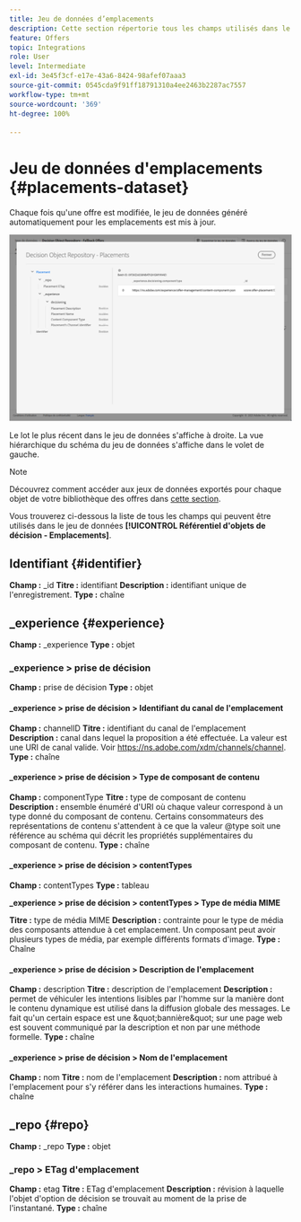 ```yaml
---
title: Jeu de données d’emplacements
description: Cette section répertorie tous les champs utilisés dans le jeu de données exporté pour les emplacements.
feature: Offers
topic: Integrations
role: User
level: Intermediate
exl-id: 3e45f3cf-e17e-43a6-8424-98afef07aaa3
source-git-commit: 0545cda9f91ff18791310a4ee2463b2287ac7557
workflow-type: tm+mt
source-wordcount: '369'
ht-degree: 100%

---
```


# Jeu de données d&#39;emplacements {#placements-dataset}

Chaque fois qu&#39;une offre est modifiée, le jeu de données généré automatiquement pour les emplacements est mis à jour.

![](../../assets/dataset-placements.png)

Le lot le plus récent dans le jeu de données s&#39;affiche à droite. La vue hiérarchique du schéma du jeu de données s&#39;affiche dans le volet de gauche.

>[!NOTE]
>
>Découvrez comment accéder aux jeux de données exportés pour chaque objet de votre bibliothèque des offres dans [cette section](../export-catalog/access-dataset.md).

Vous trouverez ci-dessous la liste de tous les champs qui peuvent être utilisés dans le jeu de données **[!UICONTROL Référentiel d&#39;objets de décision - Emplacements]**.

<!--A placement describes a location or place in a personalized message. It is used to set technical constraints for content that the personalization decision supplies. The placement also represents a request to produce certain types of metrics when an experience event is produced where this placement is involved. For instance, the placement facilitates a personalized clickable image inside an email shown to an end-user. The placement may for instance request from the assembled experience that the click on its image gets reported in an experience event with a metric https://ns.adobe.com/xdm/data/metrics/web/linkclicks and a reference to this placement.-->

## Identifiant {#identifier}

**Champ :** _id 
**Titre :** identifiant 
**Description :** identifiant unique de l&#39;enregistrement.
**Type :** chaîne

## _experience {#experience}

**Champ :** _experience
**Type :** objet

### _experience > prise de décision

**Champ :** prise de décision
**Type :** objet

#### _experience > prise de décision > Identifiant du canal de l&#39;emplacement

**Champ :** channelID
**Titre :** identifiant du canal de l&#39;emplacement
**Description :** canal dans lequel la proposition a été effectuée. La valeur est une URI de canal valide. Voir https://ns.adobe.com/xdm/channels/channel.
**Type :** chaîne

#### _experience > prise de décision > Type de composant de contenu

**Champ :** componentType
**Titre :** type de composant de contenu
**Description :** ensemble énuméré d&#39;URI où chaque valeur correspond à un type donné du composant de contenu. Certains consommateurs des représentations de contenu s&#39;attendent à ce que la valeur @type soit une référence au schéma qui décrit les propriétés supplémentaires du composant de contenu.
**Type :** chaîne

#### _experience > prise de décision > contentTypes

**Champ :** contentTypes
**Type :** tableau

**_experience > prise de décision > contentTypes > Type de média MIME**

**Titre :** type de média MIME
**Description :** contrainte pour le type de média des composants attendue à cet emplacement. Un composant peut avoir plusieurs types de média, par exemple différents formats d&#39;image.
**Type :** Chaîne

#### _experience > prise de décision > Description de l&#39;emplacement

**Champ :** description
**Titre :** description de l&#39;emplacement
**Description :** permet de véhiculer les intentions lisibles par l&#39;homme sur la manière dont le contenu dynamique est utilisé dans la diffusion globale des messages. Le fait qu&#39;un certain espace est une \&quot;bannière\&quot; sur une page web est souvent communiqué par la description et non par une méthode formelle.
**Type :** chaîne

#### _experience > prise de décision > Nom de l&#39;emplacement

**Champ :** nom
**Titre :** nom de l&#39;emplacement
**Description :** nom attribué à l&#39;emplacement pour s&#39;y référer dans les interactions humaines.
**Type :** chaîne

## _repo {#repo}

**Champ :** _repo 
**Type :** objet

### _repo > ETag d&#39;emplacement

**Champ :** etag
**Titre :** ETag d&#39;emplacement
**Description :** révision à laquelle l&#39;objet d&#39;option de décision se trouvait au moment de la prise de l&#39;instantané.
**Type :** chaîne
